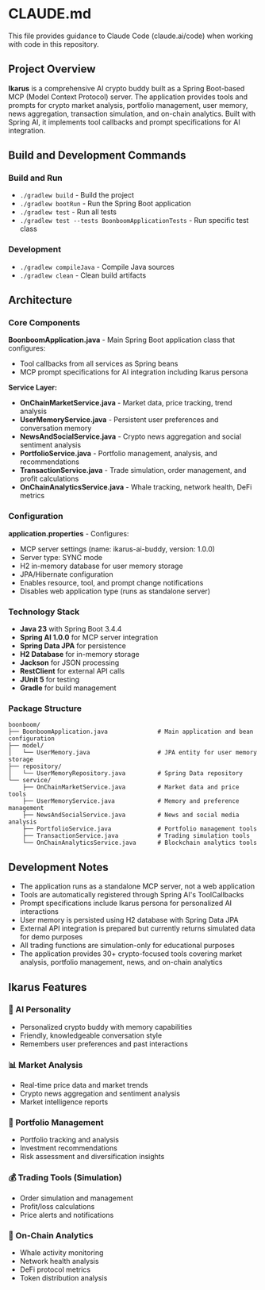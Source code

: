 # CLAUDE.md

This file provides guidance to Claude Code (claude.ai/code) when working with code in this repository.

## Project Overview

**Ikarus** is a comprehensive AI crypto buddy built as a Spring Boot-based MCP (Model Context Protocol) server. The application provides tools and prompts for crypto market analysis, portfolio management, user memory, news aggregation, transaction simulation, and on-chain analytics. Built with Spring AI, it implements tool callbacks and prompt specifications for AI integration.

## Build and Development Commands

### Build and Run
- `./gradlew build` - Build the project
- `./gradlew bootRun` - Run the Spring Boot application
- `./gradlew test` - Run all tests
- `./gradlew test --tests BoonboomApplicationTests` - Run specific test class

### Development
- `./gradlew compileJava` - Compile Java sources
- `./gradlew clean` - Clean build artifacts

## Architecture

### Core Components

**BoonboomApplication.java** - Main Spring Boot application class that configures:
- Tool callbacks from all services as Spring beans
- MCP prompt specifications for AI integration including Ikarus persona

**Service Layer:**
- **OnChainMarketService.java** - Market data, price tracking, trend analysis
- **UserMemoryService.java** - Persistent user preferences and conversation memory
- **NewsAndSocialService.java** - Crypto news aggregation and social sentiment analysis
- **PortfolioService.java** - Portfolio management, analysis, and recommendations
- **TransactionService.java** - Trade simulation, order management, and profit calculations
- **OnChainAnalyticsService.java** - Whale tracking, network health, DeFi metrics

### Configuration

**application.properties** - Configures:
- MCP server settings (name: ikarus-ai-buddy, version: 1.0.0)
- Server type: SYNC mode
- H2 in-memory database for user memory storage
- JPA/Hibernate configuration
- Enables resource, tool, and prompt change notifications
- Disables web application type (runs as standalone server)

### Technology Stack

- **Java 23** with Spring Boot 3.4.4
- **Spring AI 1.0.0** for MCP server integration
- **Spring Data JPA** for persistence
- **H2 Database** for in-memory storage
- **Jackson** for JSON processing
- **RestClient** for external API calls
- **JUnit 5** for testing
- **Gradle** for build management

### Package Structure

```
boonboom/
├── BoonboomApplication.java              # Main application and bean configuration
├── model/
│   └── UserMemory.java                   # JPA entity for user memory storage
├── repository/
│   └── UserMemoryRepository.java         # Spring Data repository
└── service/
    ├── OnChainMarketService.java         # Market data and price tools
    ├── UserMemoryService.java            # Memory and preference management
    ├── NewsAndSocialService.java         # News and social media analysis
    ├── PortfolioService.java             # Portfolio management tools
    ├── TransactionService.java           # Trading simulation tools
    └── OnChainAnalyticsService.java      # Blockchain analytics tools
```

## Development Notes

- The application runs as a standalone MCP server, not a web application
- Tools are automatically registered through Spring AI's ToolCallbacks
- Prompt specifications include Ikarus persona for personalized AI interactions
- User memory is persisted using H2 database with Spring Data JPA
- External API integration is prepared but currently returns simulated data for demo purposes
- All trading functions are simulation-only for educational purposes
- The application provides 30+ crypto-focused tools covering market analysis, portfolio management, news, and on-chain analytics

## Ikarus Features

### 🤖 AI Personality
- Personalized crypto buddy with memory capabilities
- Friendly, knowledgeable conversation style
- Remembers user preferences and past interactions

### 📊 Market Analysis
- Real-time price data and market trends
- Crypto news aggregation and sentiment analysis
- Market intelligence reports

### 💼 Portfolio Management
- Portfolio tracking and analysis
- Investment recommendations
- Risk assessment and diversification insights

### 💰 Trading Tools (Simulation)
- Order simulation and management
- Profit/loss calculations
- Price alerts and notifications

### 🔗 On-Chain Analytics
- Whale activity monitoring
- Network health analysis
- DeFi protocol metrics
- Token distribution analysis